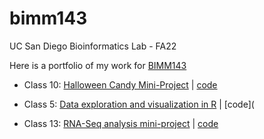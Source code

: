 # bimm143
UC San Diego Bioinformatics Lab - FA22

Here is a portfolio of my work for [BIMM143](https://bioboot.github.io/bimm143_F22/)

- Class 10: [Halloween Candy Mini-Project](https://bioboot.github.io/bimm143_F22/class-material/Halloween_candy.html)     |      [code](https://github.com/bel008/bimm143/blob/main/class10halloween/class10halloween.md)

- Class 5: [Data exploration and visualization in R](https://bioboot.github.io/bimm143_F22/class-material/lab5.html)      |     [code](    

- Class 13: [RNA-Seq analysis mini-project](https://bioboot.github.io/bimm143_F22/class-material/lab-15-bimm143.html)     |     [code](https://github.com/bel008/bimm143/blob/main/class13/class13.md)

